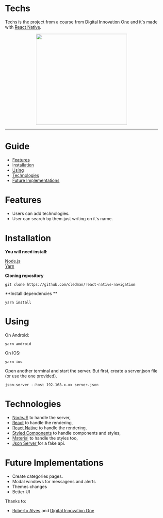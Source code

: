 # Techs

Techs is the project from a course from [Digital Innovation One](https://digitalinnovation.one/) and it´s made with [React Native](https://reactnative.dev/).


<p align="center">
    <img src=".github/preview.gif" width="300"/>
</p>

---


# Guide

* [Features](#features)
* [Installation](#installation)
* [Using](#using)
* [Technologies](#technologies)
* [Future Implementations](#future-implementations)



# Features

*  Users can add technologies.
*  User can search by them just writing on it´s name.




# Installation

**You will need install:**

 [Node.js](https://nodejs.org/en/download/) <br />
 [Yarn](https://classic.yarnpkg.com/en/)

**Cloning repository**

```git clone https://github.com/cledman/react-native-navigation```

**Install dependencies **

```yarn install```



# Using

On Android:

```yarn android```

On IOS:

```yarn ios```

Open another terminal and start the server. But first, create a server.json file (or use the one provided).

```json-server --host 192.168.x.xx server.json```

# Technologies

* [NodeJS](https://nodejs.org/en/) to handle the server,
* [React](https://reactjs.org) to handle the rendering,
* [React Native](https://reactnative.dev/) to handle the rendering,
* [Styled Components](https://www.styled-components.com/) to handle components and styles,
* [Material](https://material-ui.com/pt/) to handle the styles too,
* [Json Server ](https://github.com/typicode/json-server) for a fake api.



# Future Implementations

*  Create categories pages.
*  Modal windows for messagens and alerts
*  Themes changes
*  Better UI

Thanks to:
* [Roberto Alves](https://github.com/robertosousa1/) and  [Digital Innovation One](https://digitalinnovation.one/)
##

